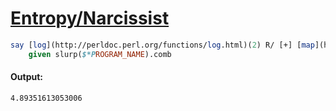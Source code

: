 [1]: http://rosettacode.org/wiki/Entropy/Narcissist

# [Entropy/Narcissist][1]

```perl
say [log](http://perldoc.perl.org/functions/log.html)(2) R/ [+] [map](http://perldoc.perl.org/functions/map.html) -> \p { p * -[log](http://perldoc.perl.org/functions/log.html) p }, .bag.[values](http://perldoc.perl.org/functions/values.html) >>/>> +$_
    given slurp($*PROGRAM_NAME).comb
```

#### Output:
```
4.89351613053006
```